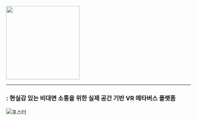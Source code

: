 <img src="https://user-images.githubusercontent.com/78535339/169462650-14f6e10b-93f1-4bd3-90a6-425d89a21911.png" width="200"/>

- - -

### : 현실감 있는 비대면 소통을 위한 실제 공간 기반 VR 메타버스 플랫폼


![포스터](https://user-images.githubusercontent.com/78535339/169461184-0979aa94-8535-4cba-b2b6-919addd1d39e.jpg)
